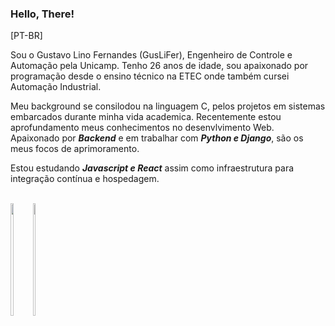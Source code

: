 ### Hello, There! 

[PT-BR] 

Sou o Gustavo Lino Fernandes (GusLiFer), Engenheiro de Controle e Automação pela Unicamp.
Tenho 26 anos de idade, sou apaixonado por programação desde o ensino técnico na ETEC onde também cursei Automação Industrial. 

Meu background se consilodou na linguagem C, pelos projetos em sistemas embarcados durante minha vida academica. 
Recentemente estou aprofundamento meus conhecimentos no desenvlvimento Web. Apaixonado por ***Backend*** e em trabalhar com ***Python e Django***, são os meus focos de aprimoramento. 

Estou estudando ***Javascript e React*** assim como infraestrutura para integração contínua e hospedagem. <br/><br/>

<div style="display: flex">
  <a href="https://github.com/guslifer/">
    <img  height="180em" width="45%" align="left" src="https://github-readme-stats.vercel.app/api?username=guslifer&show_icons=true&theme=transparent&include_all_commits=true&count_private=true"/>
  </a>
  <a href="https://github.com/guslifer/">
    <img height="180em" width="45%" align="right" src="https://github-readme-stats.vercel.app/api/top-langs/?username=guslifer&layout=compact"/>
  </a>
<div>
